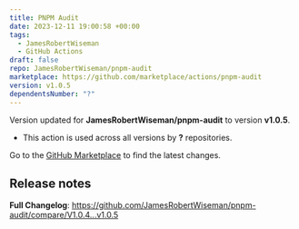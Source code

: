 ```yaml
---
title: PNPM Audit
date: 2023-12-11 19:00:58 +00:00
tags:
  - JamesRobertWiseman
  - GitHub Actions
draft: false
repo: JamesRobertWiseman/pnpm-audit
marketplace: https://github.com/marketplace/actions/pnpm-audit
version: v1.0.5
dependentsNumber: "?"
---
```



Version updated for **JamesRobertWiseman/pnpm-audit** to version **v1.0.5**.
- This action is used across all versions by **?** repositories.

Go to the [GitHub Marketplace](https://github.com/marketplace/actions/pnpm-audit) to find the latest changes.

## Release notes

**Full Changelog**: https://github.com/JamesRobertWiseman/pnpm-audit/compare/V1.0.4...v1.0.5

